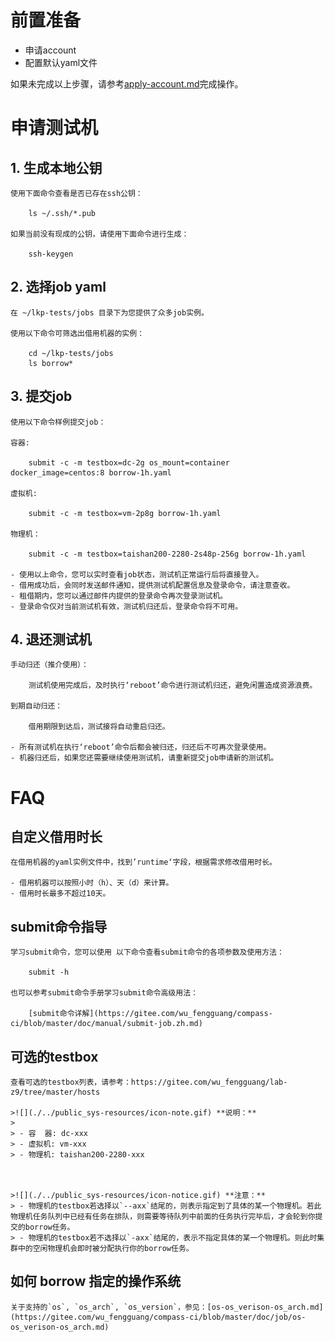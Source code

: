 # 前置准备

- 申请account
- 配置默认yaml文件

如果未完成以上步骤，请参考[apply-account.md](https://gitee.com/wu_fengguang/compass-ci/blob/master/doc/manual/apply-account.md)完成操作。

# 申请测试机

## 1. 生成本地公钥

    使用下面命令查看是否已存在ssh公钥：

        ls ~/.ssh/*.pub

    如果当前没有现成的公钥，请使用下面命令进行生成：

        ssh-keygen

## 2. 选择job yaml

    在 ~/lkp-tests/jobs 目录下为您提供了众多job实例。

    使用以下命令可筛选出借用机器的实例：

        cd ~/lkp-tests/jobs
        ls borrow*

## 3. 提交job

    使用以下命令样例提交job：

    容器:

        submit -c -m testbox=dc-2g os_mount=container docker_image=centos:8 borrow-1h.yaml

    虚拟机:

        submit -c -m testbox=vm-2p8g borrow-1h.yaml

    物理机：

        submit -c -m testbox=taishan200-2280-2s48p-256g borrow-1h.yaml

    - 使用以上命令，您可以实时查看job状态，测试机正常运行后将直接登入。
    - 借用成功后，会同时发送邮件通知，提供测试机配置信息及登录命令，请注意查收。
    - 租借期内，您可以通过邮件内提供的登录命令再次登录测试机。
    - 登录命令仅对当前测试机有效，测试机归还后，登录命令将不可用。

## 4. 退还测试机

    手动归还（推介使用）：

        测试机使用完成后，及时执行‘reboot’命令进行测试机归还，避免闲置造成资源浪费。

    到期自动归还：

        借用期限到达后，测试接将自动重启归还。

    - 所有测试机在执行‘reboot’命令后都会被归还，归还后不可再次登录使用。
    - 机器归还后，如果您还需要继续使用测试机，请重新提交job申请新的测试机。

# FAQ

## 自定义借用时长

    在借用机器的yaml实例文件中，找到’runtime‘字段，根据需求修改借用时长。

    - 借用机器可以按照小时（h）、天（d）来计算。
    - 借用时长最多不超过10天。

## submit命令指导

    学习submit命令，您可以使用 以下命令查看submit命令的各项参数及使用方法：

        submit -h

    也可以参考submit命令手册学习submit命令高级用法：

        [submit命令详解](https://gitee.com/wu_fengguang/compass-ci/blob/master/doc/manual/submit-job.zh.md)

## 可选的testbox

    查看可选的testbox列表，请参考：https://gitee.com/wu_fengguang/lab-z9/tree/master/hosts

    >![](./../public_sys-resources/icon-note.gif) **说明：**
    >
    > - 容  器: dc-xxx
    > - 虚拟机: vm-xxx
    > - 物理机: taishan200-2280-xxx



    >![](./../public_sys-resources/icon-notice.gif) **注意：**
    > - 物理机的testbox若选择以`--axx`结尾的，则表示指定到了具体的某一个物理机。若此物理机任务队列中已经有任务在排队，则需要等待队列中前面的任务执行完毕后，才会轮到你提交的borrow任务。
    > - 物理机的testbox若不选择以`-axx`结尾的，表示不指定具体的某一个物理机。则此时集群中的空闲物理机会即时被分配执行你的borrow任务。

## 如何 borrow 指定的操作系统

    关于支持的`os`, `os_arch`, `os_version`，参见：[os-os_verison-os_arch.md](https://gitee.com/wu_fengguang/compass-ci/blob/master/doc/job/os-os_verison-os_arch.md)
